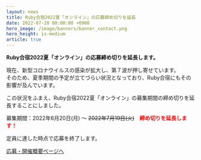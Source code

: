 ```yaml
---
layout: news
title: Ruby合宿2022夏「オンライン」の応募締め切りを延長
date: 2022-07-20 00:00:00 +0900
hero_image: /image/banners/banner_contact.png
hero_height: is-medium
article: true
---
```


**Ruby合宿2022夏「オンライン」の応募締め切りを延長します。**

現在、新型コロナウイルスの感染が拡大し、第７波が押し寄せています。  
そのため、夏季期間の予定が立てづらい状況となっており、Ruby合宿にもその影響が及んでいます。

この状況をふまえ、Ruby合宿2022夏「オンライン」の募集期間の締め切りを延長することにしました。

募集期間：2022年6月20日(月) 〜 ~~2022年7月19日(火)~~　<strong style="color: red;">締め切りを延長します！</strong>

<div class="notification is-warning is-light">
定員に達した時点で応募を終了します。
</div>

<a href="/info/" class="button is-info">応募・開催概要ページへ</a>

